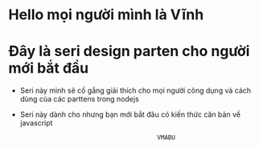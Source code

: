  # Hello mọi người mình là Vĩnh 

 # Đây là seri design parten cho người mới bắt đầu 
- Seri này mình sẽ cố gắng giải thích cho mọi người công dụng và cách dùng của các parttens trong nodejs 
- Seri này dành cho nhưng bạn mới bắt đâu có kiến thức căn bản về javascript

                                            VMABU
